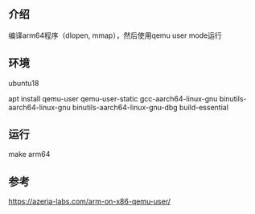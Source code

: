 ## 介绍

编译arm64程序（dlopen, mmap），然后使用qemu user mode运行

## 环境

ubuntu18

apt install qemu-user qemu-user-static gcc-aarch64-linux-gnu binutils-aarch64-linux-gnu binutils-aarch64-linux-gnu-dbg build-essential

## 运行

make arm64

## 参考

https://azeria-labs.com/arm-on-x86-qemu-user/

